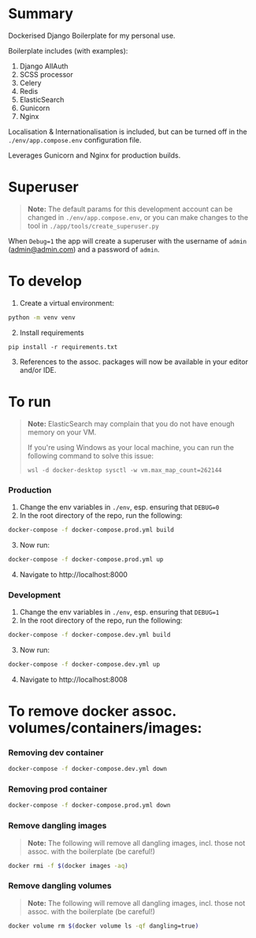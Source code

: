 # Summary
Dockerised Django Boilerplate for my personal use.

Boilerplate includes (with examples):
  1. Django AllAuth
  2. SCSS processor
  3. Celery
  4. Redis
  5. ElasticSearch
  6. Gunicorn
  7. Nginx

Localisation & Internationalisation is included, but can be turned off in the ```./env/app.compose.env``` configuration file.

Leverages Gunicorn and Nginx for production builds.

# Superuser
> **Note:** The default params for this development account can be changed in ```./env/app.compose.env```, or you can make changes to the tool in ```./app/tools/create_superuser.py```

When ```Debug=1``` the app will create a superuser with the username of `admin` (admin@admin.com) and a password of `admin`.

# To develop
1. Create a virtual environment:
```sh
python -m venv venv
```
2. Install requirements
```pip
pip install -r requirements.txt
```
3. References to the assoc. packages will now be available in your editor and/or IDE.

# To run

> **Note:** ElasticSearch may complain that you do not have enough memory on your VM.
>
> If you're using Windows as your local machine, you can run the following command to solve this issue:
> ```
> wsl -d docker-desktop sysctl -w vm.max_map_count=262144
> ```

### Production
1. Change the env variables in ```./env```, esp. ensuring that ```DEBUG=0```
2. In the root directory of the repo, run the following:
```sh
docker-compose -f docker-compose.prod.yml build
```
3. Now run:
```sh
docker-compose -f docker-compose.prod.yml up
```
4. Navigate to http://localhost:8000

### Development
1. Change the env variables in ```./env```, esp. ensuring that ```DEBUG=1```
2. In the root directory of the repo, run the following:
```sh
docker-compose -f docker-compose.dev.yml build
```
3. Now run:
```sh
docker-compose -f docker-compose.dev.yml up
```
4. Navigate to http://localhost:8008

# To remove docker assoc. volumes/containers/images:

### Removing dev container
```sh
docker-compose -f docker-compose.dev.yml down
```

### Removing prod container
```sh
docker-compose -f docker-compose.prod.yml down
```

### Remove dangling images

> **Note:** The following will remove all dangling images, incl. those not assoc. with the boilerplate (be careful!)

```sh
docker rmi -f $(docker images -aq)
```

### Remove dangling volumes

> **Note:** The following will remove all dangling images, incl. those not assoc. with the boilerplate (be careful!)

```sh
docker volume rm $(docker volume ls -qf dangling=true)
```